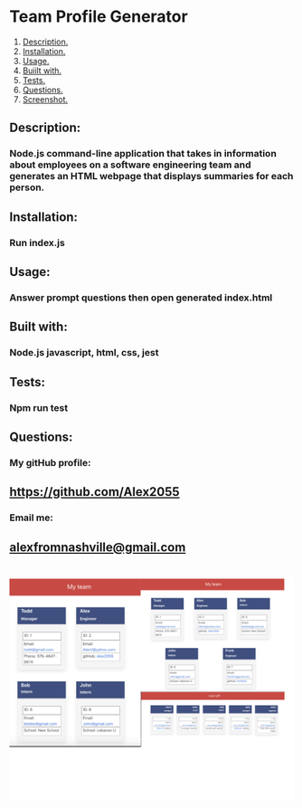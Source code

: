# Team Profile Generator
    
1. [ Description. ](#desc)
2. [ Installation. ](#instal)
3. [ Usage. ](#use)
4. [ Buiilt with.](#contr)
5. [ Tests.](#test)
6. [ Questions.](#ques)
7. [ Screenshot.](#scrsh)
<a name="desc"></a>
## Description:
### Node.js command-line application that takes in information about employees on a software engineering team and generates an HTML webpage that displays summaries for each person.
<a name="instal"></a>
## Installation:
### Run index.js
<a name="use"></a>
## Usage:
### Answer prompt questions then open generated index.html 
<a name="contr"></a>
## Built with:
### Node.js javascript, html, css, jest
<a name="test"></a>
## Tests:
### Npm run test

<a name="ques"></a>
## Questions:
### My gitHub profile:
## https://github.com/Alex2055
### Email me:
## alexfromnashville@gmail.com
 
 <a name="scrsh"></a>
 #
 ![web page screenshot](src/team.png)

